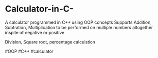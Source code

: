 # Calculator-in-C-

A calculator programmed in C++ using OOP concepts
Supports Addition, Subtration, Multiplication to be performed on multiple numbers altogether inspite of negative or positive


Division, Square root, percentage calculation

#OOP #C++ #calculator
